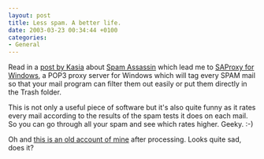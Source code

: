 ```yaml
---
layout: post
title: Less spam. A better life.
date: 2003-03-23 00:34:44 +0100
categories:
- General
---
```

Read in a <a href="http://cygnus.unix-girl.com/blog/archives/000843.html" title="Kasia's Record is 41.9 points!!!">post by Kasia</a> about <a href="http://www.spamassassin.org/">Spam Assassin</a> which lead me to <a href="http://saproxy.bloomba.com/">SAProxy for Windows</a>, a POP3 proxy server for Windows which will tag every SPAM mail so that your mail program can filter them out easily or put them directly in the Trash folder.

This is not only a useful piece of software but it's also quite funny as it rates every mail according to the results of the spam tests it does on each mail. So you can go through all your spam and see which rates higher. Geeky. :-)

Oh and <a href="https://content.rusiczki.net/blogpics/spam.html" onclick="window.open('https://content.rusiczki.net/blogpics/spam.html','popup','width=700,height=316,scrollbars=no,resizable=no,toolbar=no,directories=no,location=no,menubar=no,status=no,left=0,top=0'); return false">this is an old account of mine</a> after processing. Looks quite sad, does it?

